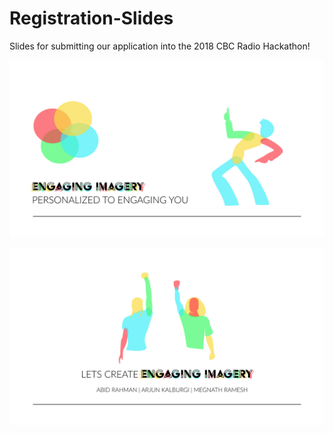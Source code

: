 # Registration-Slides
Slides for submitting our application into the 2018 CBC Radio Hackathon!

![alt text](01.jpg)

![alt text](13.jpg)
